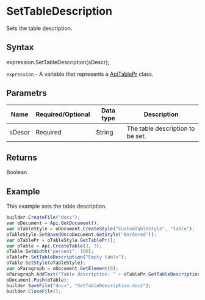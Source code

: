 # SetTableDescription

Sets the table description.

## Syntax

expression.SetTableDescription(sDescr);

`expression` - A variable that represents a [ApiTablePr](../ApiTablePr.md) class.

## Parametrs

| **Name** | **Required/Optional** | **Data type** | **Description** |
| ------------- | ------------- | ------------- | ------------- |
| sDescr | Required | String | The table description to be set. |

## Returns

Boolean

## Example

This example sets the table description.

```javascript
builder.CreateFile("docx");
var oDocument = Api.GetDocument();
var oTableStyle = oDocument.CreateStyle("CustomTableStyle", "table");
oTableStyle.SetBasedOn(oDocument.GetStyle("Bordered"));
var oTablePr = oTableStyle.GetTablePr();
var oTable = Api.CreateTable(3, 3);
oTable.SetWidth("percent", 100);
oTablePr.SetTableDescription("Empty table");
oTable.SetStyle(oTableStyle);
var oParagraph = oDocument.GetElement(0);
oParagraph.AddText("Table description: " + oTablePr.GetTableDescription());
oDocument.Push(oTable);
builder.SaveFile("docx", "SetTableDescription.docx");
builder.CloseFile();
```